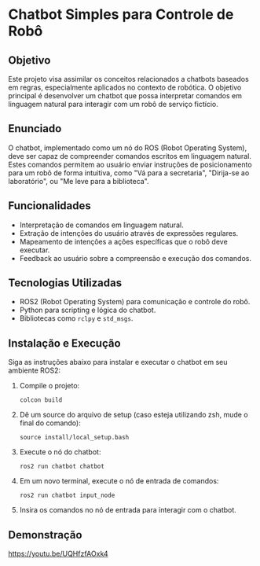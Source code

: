 # Chatbot Simples para Controle de Robô

## Objetivo

Este projeto visa assimilar os conceitos relacionados a chatbots baseados em regras, especialmente aplicados no contexto de robótica. O objetivo principal é desenvolver um chatbot que possa interpretar comandos em linguagem natural para interagir com um robô de serviço fictício.

## Enunciado

O chatbot, implementado como um nó do ROS (Robot Operating System), deve ser capaz de compreender comandos escritos em linguagem natural. Estes comandos permitem ao usuário enviar instruções de posicionamento para um robô de forma intuitiva, como "Vá para a secretaria", "Dirija-se ao laboratório", ou "Me leve para a biblioteca".

## Funcionalidades

- Interpretação de comandos em linguagem natural.
- Extração de intenções do usuário através de expressões regulares.
- Mapeamento de intenções a ações específicas que o robô deve executar.
- Feedback ao usuário sobre a compreensão e execução dos comandos.

## Tecnologias Utilizadas

- ROS2 (Robot Operating System) para comunicação e controle do robô.
- Python para scripting e lógica do chatbot.
- Bibliotecas como `rclpy` e `std_msgs`.

## Instalação e Execução

Siga as instruções abaixo para instalar e executar o chatbot em seu ambiente ROS2:

1. Compile o projeto:

   ```
   colcon build
   ```

2. Dê um source do arquivo de setup (caso esteja utilizando zsh, mude o final do comando):

   ```
   source install/local_setup.bash 
   ```

3. Execute o nó do chatbot:

   ```
   ros2 run chatbot chatbot
   ```

4. Em um novo terminal, execute o nó de entrada de comandos:

   ```
   ros2 run chatbot input_node
   ```

5. Insira os comandos no nó de entrada para interagir com o chatbot.

## Demonstração
https://youtu.be/UQHfzfAOxk4